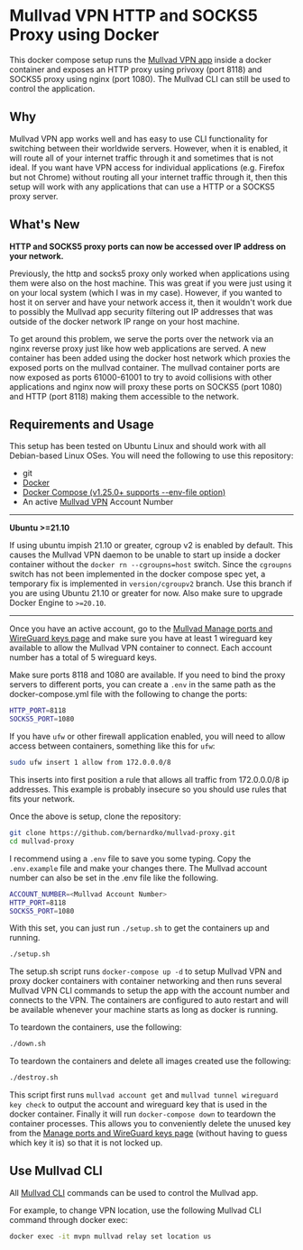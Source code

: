 # Mullvad VPN HTTP and SOCKS5 Proxy using Docker

This docker compose setup runs the [Mullvad VPN app](https://mullvad.net/en/download/linux/) inside a docker container and exposes an HTTP proxy using privoxy (port 8118) and SOCKS5 proxy using nginx (port 1080). The Mullvad CLI can still be used to control the application.

## Why

Mullvad VPN app works well and has easy to use CLI functionality for switching between their worldwide servers. However, when it is enabled, it will route all of your internet traffic through it and sometimes that is not ideal. If you want have VPN access for individual applications (e.g. Firefox but not Chrome) without routing all your internet traffic through it, then this setup will work with any applications that can use a HTTP or a SOCKS5 proxy server.

## What's New

**HTTP and SOCKS5 proxy ports can now be accessed over IP address on your network.**

Previously, the http and socks5 proxy only worked when applications using them were also on the host machine. This was great if you were just using it on your local system (which I was in my case). However, if you wanted to host it on server and have your network access it, then it wouldn't work due to possibly the Mullvad app security filtering out IP addresses that was outside of the docker network IP range on your host machine.

To get around this problem, we serve the ports over the network via an nginx reverse proxy just like how web applications are served. A new container has been added using the docker host network which proxies the exposed ports on the mullvad container. The mullvad container ports are now exposed as ports 61000-61001 to try to avoid collisions with other applications and nginx now will proxy these ports on SOCKS5 (port 1080) and HTTP (port 8118) making them accessible to the network. 

## Requirements and Usage

This setup has been tested on Ubuntu Linux and should work with all Debian-based Linux OSes. You will need the following to use this repository:
- git
- [Docker](https://docs.docker.com/engine/install/ubuntu/)
- [Docker Compose (v1.25.0+ supports --env-file option)](https://docs.docker.com/compose/install/)
- An active [Mullvad VPN](https://mullvad.net/en/) Account Number

---
**Ubuntu >=21.10**

If using ubuntu impish 21.10 or greater, cgroup v2 is enabled by default. This causes the Mullvad VPN daemon to be unable to start up inside a docker container without the `docker rn --cgroupns=host` switch. Since the `cgroupns` switch has not been implemented in the docker compose spec yet, a temporary fix is implemented in `version/cgroupv2` branch. Use this branch if you are using Ubuntu 21.10 or greater for now. Also make sure to upgrade Docker Engine to `>=20.10`.

---
Once you have an active account, go to the [Mullvad Manage ports and WireGuard keys page](https://mullvad.net/en/account/#/ports) and make sure you have at least 1 wireguard key available to allow the Mullvad VPN container to connect. Each account number has a total of 5 wireguard keys.

Make sure ports 8118 and 1080 are available. If you need to bind the proxy servers to different ports, you can create a `.env` in the same path as the docker-compose.yml file with the following to change the ports:

```bash
HTTP_PORT=8118
SOCKS5_PORT=1080
```

If you have `ufw` or other firewall application enabled, you will need to allow access between containers, something like this for `ufw`:

```bash
sudo ufw insert 1 allow from 172.0.0.0/8
```
This inserts into first position a rule that allows all traffic from 172.0.0.0/8 ip addresses. This example is probably insecure so you should use rules that fits your network.

Once the above is setup, clone the repository:

```bash
git clone https://github.com/bernardko/mullvad-proxy.git
cd mullvad-proxy
```

I recommend using a `.env` file to save you some typing. Copy the `.env.example` file and make your changes there. The Mullvad account number can also be set in the .env file like the following.
```bash
ACCOUNT_NUMBER=<Mullvad Account Number>
HTTP_PORT=8118
SOCKS5_PORT=1080
```

With this set, you can just run `./setup.sh` to get the containers up and running.
```bash
./setup.sh
```
The setup.sh script runs `docker-compose up -d` to setup Mullvad VPN and proxy docker  containers with container networking and then runs several Mullvad VPN CLI commands to setup the app with the account number and connects to the VPN. The containers are configured to auto restart and will be available whenever your machine starts as long as docker is running.

To teardown the containers, use the following:
```bash
./down.sh
```

To teardown the containers and delete all images created use the following:
```bash
./destroy.sh
```

This script first runs `mullvad account get` and `mullvad tunnel wireguard key check` to output the account and wireguard key that is used in the docker container. Finally it will run `docker-compose down` to teardown the container processes. This allows you to conveniently delete the unused key from the [Manage ports and WireGuard keys page](https://mullvad.net/en/account/#/ports) (without having to guess which key it is) so that it is not locked up.


## Use Mullvad CLI

All [Mullvad CLI](https://mullvad.net/en/help/how-use-mullvad-cli/) commands can be used to control the Mullvad app.

For example, to change VPN location, use the following Mullvad CLI command through docker exec:

```bash
docker exec -it mvpn mullvad relay set location us
```